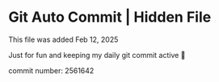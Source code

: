 # Git Auto Commit | Hidden File

This file was added Feb 12, 2025

Just for fun and keeping my daily git commit active 🤪

commit number: 2561642
